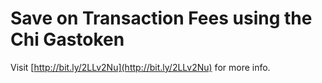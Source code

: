 # Save on Transaction Fees using the Chi Gastoken

Visit [http://bit.ly/2LLv2Nu](http://bit.ly/2LLv2Nu) for more info.

